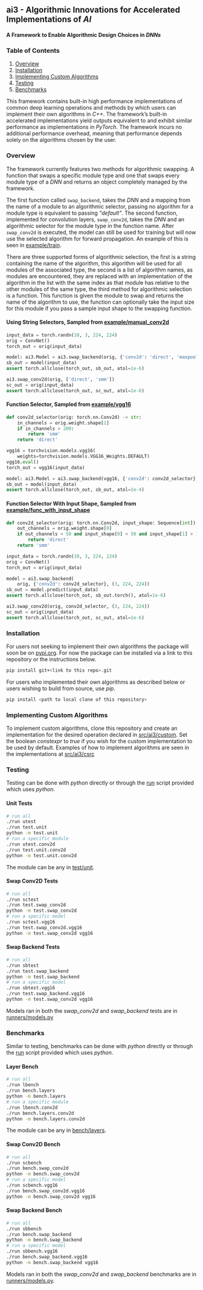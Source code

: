## ai3 - Algorithmic Innovations for Accelerated Implementations of *AI*

#### A Framework to Enable Algorithmic Design Choices in *DNNs*

### Table of Contents
1. [Overview](#overview)
2. [Installation](#installation)
3. [Implementing Custom Algorithms](#implementing-custom-algorithms)
4. [Testing](#testing)
5. [Benchmarks](#benchmarks)

This framework contains built-in high performance implementations of common deep learning operations and methods by which users can implement their own algorithms in *C++*. The framework’s built-in accelerated implementations yield outputs equivalent to and exhibit similar performance as implementations in *PyTorch*. The framework incurs no additional performance overhead, meaning that performance depends solely on the algorithms chosen by the user.

### Overview
The framework currently features two methods for algorithmic swapping. A function that swaps a specific module type and one that swaps every module type of a *DNN* and returns an object completely managed by the framework.

The first function called ```swap_backend```, takes the *DNN* and a mapping from the name of a module to an algorithmic selector, passing no algorithm for a module type is equivalent to passing *"default"*. The second function, implemented for convolution layers, ```swap_conv2d```, takes the *DNN* and an algorithmic selector for the module type in the function name. After ```swap_conv2d``` is executed, the model can still be used for training but will now use the selected algorithm for forward propagation. An example of this is seen in [example/train](./example/train.py).

There are three supported forms of algorithmic selection, the first is a string containing the name of the algorithm, this algorithm will be used for all modules of the associated type, the second is a list of algorithm names, as modules are encountered, they are replaced with an implementation of the algorithm in the list with the same index as that module has relative to the other modules of the same type, the third method for algorithmic selection is a function. This function is given the module to swap and returns the name of the algorithm to use, the function can optionally take the input size for this module if you pass a sample input shape to the swapping function.

#### Using String Selectors, Sampled from [example/manual_conv2d](./example/manual_conv2d.py)
```python
input_data = torch.randn(10, 3, 224, 224)
orig = ConvNet()
torch_out = orig(input_data)

model: ai3.Model = ai3.swap_backend(orig, {'conv2d': 'direct', 'maxpool2d': 'default'})
sb_out = model(input_data)
assert torch.allclose(torch_out, sb_out, atol=1e-6)

ai3.swap_conv2d(orig, ['direct', 'smm'])
sc_out = orig(input_data)
assert torch.allclose(torch_out, sc_out, atol=1e-6)
```

#### Function Selector, Sampled from [example/vgg16](./example/vgg16.py)
```python
def conv2d_selector(orig: torch.nn.Conv2d) -> str:
    in_channels = orig.weight.shape[1]
    if in_channels > 200:
        return 'smm'
    return 'direct'

vgg16 = torchvision.models.vgg16(
    weights=torchvision.models.VGG16_Weights.DEFAULT)
vgg16.eval()
torch_out = vgg16(input_data)

model: ai3.Model = ai3.swap_backend(vgg16, {'conv2d': conv2d_selector})
sb_out = model(input_data)
assert torch.allclose(torch_out, sb_out, atol=1e-4)
```
#### Function Selector With Input Shape, Sampled from [example/func_with_input_shape](./example/func_with_input_shape.py)
```python
def conv2d_selector(orig: torch.nn.Conv2d, input_shape: Sequence[int]) -> str:
    out_channels = orig.weight.shape[0]
    if out_channels < 50 and input_shape[0] < 50 and input_shape[1] > 150 and input_shape[2] > 150:
        return 'direct'
    return 'smm'

input_data = torch.randn(10, 3, 224, 224)
orig = ConvNet()
torch_out = orig(input_data)

model = ai3.swap_backend(
    orig, {'conv2d': conv2d_selector}, (3, 224, 224))
sb_out = model.predict(input_data)
assert torch.allclose(torch_out, sb_out.torch(), atol=1e-6)

ai3.swap_conv2d(orig, conv2d_selector, (3, 224, 224))
sc_out = orig(input_data)
assert torch.allclose(torch_out, sc_out, atol=1e-6)
```

### Installation
For users not seeking to implement their own algorithms the package will soon be on [pypi.org](pypi.org). For now the package can be installed via a link to this repository or the instructions below.
```sh
pip install git+<link to this repo>.git
```

For users who implemented their own algorithms as described below or users wishing to build from source, use *pip*.
```sh
pip install <path to local clone of this repository>
```

### Implementing Custom Algorithms
To implement custom algorithms, clone this repository and create an implementation for the desired operation declared in [src/ai3/custom](./src/ai3/custom). Set the boolean *constexpr* to *true* if you wish for the custom implementation to be used by default. Examples of how to implement algorithms are seen in the implementations at [src/ai3/csrc](./src/ai3/csrc)

### Testing
Testing can be done with *python* directly or through the [run](./run) script provided which uses *python*.

#### Unit Tests
```sh
# run all
./run utest
./run test.unit
python -m test.unit
# run a specific module
./run utest.conv2d
./run test.unit.conv2d
python -m test.unit.conv2d
```
The module can be any in [test/unit](./test/unit).

#### Swap Conv2D Tests
```sh
# run all
./run sctest
./run test.swap_conv2d
python -m test.swap_conv2d
# run a specific model
./run sctest.vgg16
./run test.swap_conv2d.vgg16
python -m test.swap_conv2d vgg16
```

#### Swap Backend Tests
```sh
# run all
./run sbtest
./run test.swap_backend
python -m test.swap_backend
# run a specific model
./run sbtest.vgg16
./run test.swap_backend.vgg16
python -m test.swap_conv2d vgg16
```

Models ran in both the *swap_conv2d* and *swap_backend* tests are in [runners/models.py](./runners/models.py)

### Benchmarks

Similar to testing, benchmarks can be done with *python* directly or through the [run](./run) script provided which uses *python*.

#### Layer Bench
```sh
# run all
./run lbench
./run bench.layers
python -m bench.layers
# run a specific module
./run lbench.conv2d
./run bench.layers.conv2d
python -m bench.layers.conv2d
```
The module can be any in [bench/layers](./bench/layers).

#### Swap Conv2D Bench
```sh
# run all
./run scbench
./run bench.swap_conv2d
python -m bench.swap_conv2d
# run a specific model
./run scbench.vgg16
./run bench.swap_conv2d.vgg16
python -m bench.swap_conv2d vgg16
```

#### Swap Backend Bench
```sh
# run all
./run sbbench
./run bench.swap_backend
python -m bench.swap_backend
# run a specific model
./run sbbench.vgg16
./run bench.swap_backend.vgg16
python -m bench.swap_backend vgg16
```

Models ran in both the *swap_conv2d* and *swap_backend* benchmarks are in [runners/models.py](./runners/models.py).
